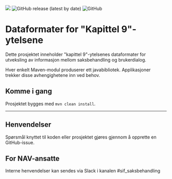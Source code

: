 ![](https://github.com/navikt/fp-felles/workflows/Bygg%20og%20deploy/badge.svg) 
![GitHub release (latest by date)](https://img.shields.io/github/v/release/navikt/k9-format)
![GitHub](https://img.shields.io/github/license/navikt/k9-format)

# Dataformater for "Kapittel 9"-ytelsene

Dette prosjektet inneholder "kapittel 9"-ytelsenes dataformater for utveksling av informasjon mellom saksbehandling og brukerdialog.

Hver enkelt Maven-modul produserer ett javabibliotek. Applikasjoner trekker disse avhengighetene inn ved behov. 


## Komme i gang

Prosjektet bygges med `mvn clean install`. 


------

## Henvendelser

Spørsmål knyttet til koden eller prosjektet gjøres gjennom å opprette en GitHub-issue. 


## For NAV-ansatte

Interne henvendelser kan sendes via Slack i kanalen #sif_saksbehandling
